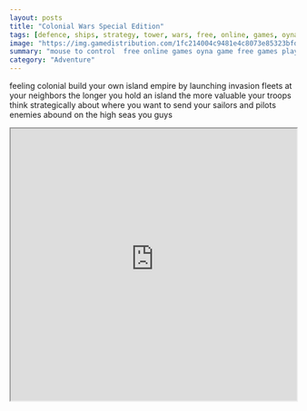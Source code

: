 ```yaml
---
layout: posts
title: "Colonial Wars Special Edition"
tags: [defence, ships, strategy, tower, wars, free, online, games, oyna, game, free, games, play, play, games]
image: "https://img.gamedistribution.com/1fc214004c9481e4c8073e85323bfd4b.jpg"
summary: "mouse to control  free online games oyna game free games play play games"
category: "Adventure"
---
```


feeling colonial build your own island empire by launching invasion fleets at your neighbors the longer you hold an island the more valuable your troops think strategically about where you want to send your sailors and pilots enemies abound on the high seas you guys

<iframe width="100%" height="480px;" src="https://flash.gamedistribution.com?game=1fc214004c9481e4c8073e85323bfd4b"></iframe>